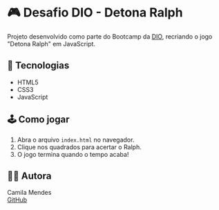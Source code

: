 # 🎮 Desafio DIO - Detona Ralph

Projeto desenvolvido como parte do Bootcamp da [DIO](https://www.dio.me/), recriando o jogo "Detona Ralph" em JavaScript.

## 🚀 Tecnologias
- HTML5  
- CSS3  
- JavaScript  

## 🕹️ Como jogar
1. Abra o arquivo `index.html` no navegador.  
2. Clique nos quadrados para acertar o Ralph.  
3. O jogo termina quando o tempo acaba!  

## 👩‍💻 Autora
Camila Mendes  
[GitHub](https://github.com/camilaacmendes01-crypto)
